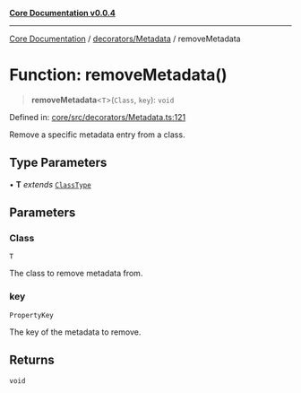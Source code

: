 [**Core Documentation v0.0.4**](../../../README.md)

***

[Core Documentation](../../../modules.md) / [decorators/Metadata](../README.md) / removeMetadata

# Function: removeMetadata()

> **removeMetadata**\<`T`\>(`Class`, `key`): `void`

Defined in: [core/src/decorators/Metadata.ts:121](https://github.com/stonemjs/core/blob/2adc2da4c7e3b5a9f593c198ba7e8ad639651777/src/decorators/Metadata.ts#L121)

Remove a specific metadata entry from a class.

## Type Parameters

• **T** *extends* [`ClassType`](../../../declarations/type-aliases/ClassType.md)

## Parameters

### Class

`T`

The class to remove metadata from.

### key

`PropertyKey`

The key of the metadata to remove.

## Returns

`void`

